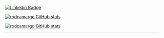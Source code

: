 

[![Linkedin Badge](https://img.shields.io/badge/LinkedIn-0077B5?style=for-the-badge&logo=linkedin&logoColor=white&width=500pxlink=https://www.linkedin.com/in/rodrigocamargobr)](https://www.linkedin.com/in/rodrigocamargobr)

[![rodcamargo GitHub stats](https://github-readme-stats.vercel.app/api/top-langs/?username=rodcamargo&amp;layout=compact&amp;show_icons=true&amp;theme=dark)](https://github.com/rodcamargo/github-readme-stats) 

[![rodcamargo GitHub stats](https://github-readme-stats.vercel.app/api?username=rodcamargo&show_icons=true&theme=tokyonight)](https://github.com/rodcamargo/github-readme-stats)


----------------------------------------------------------------------------------
